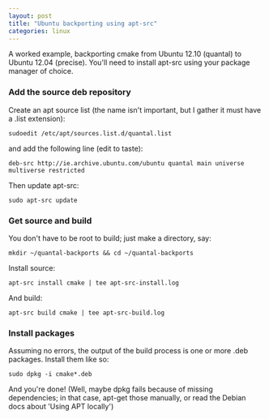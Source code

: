 ```yaml
---
layout: post
title: "Ubuntu backporting using apt-src"
categories: linux
---
```


A worked example, backporting cmake from Ubuntu 12.10 (quantal) to Ubuntu 12.04 (precise). You'll need to install apt-src using your package manager of choice.

### Add the source deb repository

Create an apt source list (the name isn't important, but I gather it must have a .list extension):

```
sudoedit /etc/apt/sources.list.d/quantal.list
```

and add the following line (edit to taste):

```
deb-src http://ie.archive.ubuntu.com/ubuntu quantal main universe multiverse restricted
```

Then update apt-src:

```
sudo apt-src update
```

### Get source and build

You don't have to be root to build; just make a directory, say:

```
mkdir ~/quantal-backports && cd ~/quantal-backports
```

Install source:

```
apt-src install cmake | tee apt-src-install.log
```

And build: 

```
apt-src build cmake | tee apt-src-build.log
```

### Install packages

Assuming no errors, the output of the build process is one or more .deb packages. Install them like so:

```
sudo dpkg -i cmake*.deb
```

And you're done! (Well, maybe dpkg fails because of missing dependencies; in that case, apt-get those manually, or read the Debian docs about 'Using APT locally')

